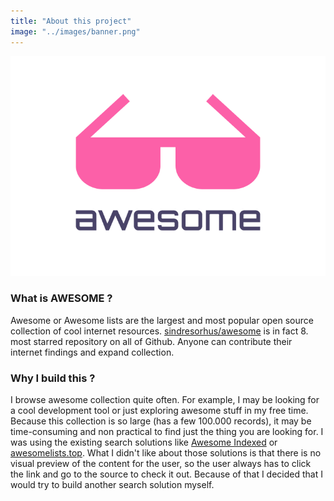 ```yaml
---
title: "About this project"
image: "../images/banner.png"
---
```


![AwesomeSearch banner](../images/logo.png)

### What is AWESOME ?

Awesome or Awesome lists are the largest and most popular open source collection of cool internet resources.
[sindresorhus/awesome](https://github.com/sindresorhus/awesome) is in fact 8. most starred repository on all of Github.
Anyone can contribute their internet findings and expand collection. 

### Why I build this ?

I browse awesome collection quite often. 
For example, I may be looking for a cool development tool or just exploring awesome stuff in my free time.
Because this collection is so large (has a few 100.000 records), it may be time-consuming and non practical to find just the thing you are looking for.
I was using the existing search solutions like [Awesome Indexed](https://awesome-indexed.mathew-davies.co.uk/) or [awesomelists.top](https://awesomelists.top/).
What I didn't like about those solutions is that there is no visual preview of the content for the user, 
so the user always has to click the link and go to the source to check it out.
Because of that I decided that I would try to build another search solution myself.
